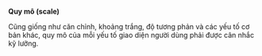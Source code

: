 **Quy mô (scale)**

Cũng giống như căn chỉnh, khoảng trắng, độ tương phản và các yếu tố cơ bản khác, quy mô của mỗi yếu tố giao diện người dùng phải được cân nhắc kỹ lưỡng.